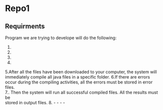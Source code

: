 # Repo1
## Requirments
Program we are trying to develope will do the following:    

1.
2.
3.
4.
5.After all the files have been downloaded to your computer, the system will immediately compile all java files in a specific folder.
6.If	there	are	errors	occur	during	the	compiling	activities,	all	the	errors	must	be	stored	in	error	files.	
7.. Then	the	system	will	run	all	successful compiled	files. All	the	results must	be	
stored	in	output	files.
8.
    -
    -
    -
    -
